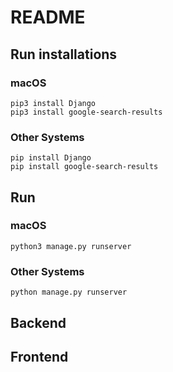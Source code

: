 # README

## Run installations

### macOS
```
pip3 install Django
pip3 install google-search-results
```

### Other Systems

```
pip install Django
pip install google-search-results
```

## Run

### macOS
```
python3 manage.py runserver
```
### Other Systems
```
python manage.py runserver
```

## Backend


## Frontend

